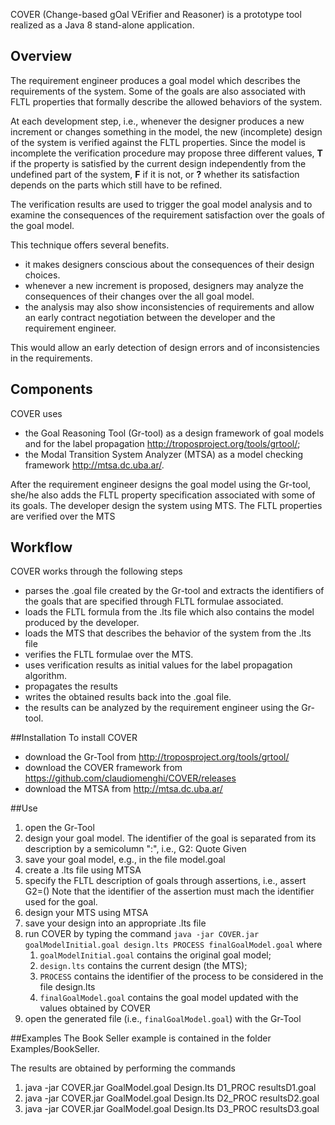 COVER (Change-based gOal VErifier and Reasoner) is a prototype tool realized as a Java 8 stand-alone application.  

## Overview
The requirement engineer produces a goal model which describes the requirements of the system.
Some of the goals are also associated with FLTL properties that formally describe the allowed behaviors  of the system.

At each development step, i.e., whenever the designer produces a new increment or changes something in the model, the new (incomplete) design of the system is verified against the FLTL properties.
Since the model is incomplete the verification procedure may propose three different values, **T** if the property is satisfied by the current design independently from the undefined part of the system, **F** if it is not, or **?** whether its satisfaction depends on the parts which still have to be refined.

The verification results are used to trigger the goal model analysis and to examine the consequences of the requirement satisfaction over the goals of the goal model.

This technique offers several benefits. 
* it makes designers conscious about the consequences of their design choices. 
* whenever a new increment is proposed, designers may analyze the consequences of their changes over the all goal model.     
* the analysis may also show inconsistencies of requirements and allow an early contract negotiation between the developer and the requirement engineer. 

This would allow an early detection of design errors and of inconsistencies in the requirements. 

## Components
COVER uses 
* the Goal Reasoning Tool (Gr-tool) as a design framework of  goal models  and for the label propagation <http://troposproject.org/tools/grtool/>;
* the Modal Transition System Analyzer (MTSA) as a model checking framework <http://mtsa.dc.uba.ar/>.

After the requirement engineer designs the goal model using the Gr-tool, she/he also adds the FLTL property specification associated with some of its goals.
The developer design the system using MTS.
The FLTL properties are verified over the MTS

## Workflow
COVER works through the following steps
* parses the .goal file created by the Gr-tool and extracts the identifiers of the goals that are specified through FLTL formulae associated.
* loads the FLTL formula from the .lts file which also contains the model produced by the developer. 
* loads the MTS that describes the behavior of the system from the .lts file
* verifies the FLTL formulae over the MTS. 
* uses verification results as initial values for the label propagation algorithm.
* propagates the results
* writes the obtained results back into the .goal file.
* the results can be analyzed by the requirement engineer using the Gr-tool.

##Installation
To install COVER
* download the Gr-Tool from <http://troposproject.org/tools/grtool/>
* download the COVER framework from <https://github.com/claudiomenghi/COVER/releases>
* download the MTSA from <http://mtsa.dc.uba.ar/>

##Use
1. open the Gr-Tool 
2. design your goal model. The identifier of the goal is separated from its description by a semicolumn ":", i.e., G2: Quote Given 
3. save your goal model, e.g., in the file model.goal
4. create a .lts file using MTSA
5. specify the FLTL description of goals through assertions, i.e., assert G2=([](F_REQUEST_QUOTE-><>F_SYSTEM_PROVIDES_QUOTES)) 
Note that the identifier of the assertion must mach the identifier used for the goal.
4. design your MTS using MTSA
5. save your design into an appropriate .lts file
6. run COVER by typing the command <code>java -jar COVER.jar goalModelInitial.goal design.lts PROCESS finalGoalModel.goal</code> where
    1. <code>goalModelInitial.goal</code> contains the original goal model;
    2. <code>design.lts</code> contains the current design (the MTS);
    3. <code>PROCESS</code> contains the identifier of the process to be considered in the file design.lts
    3. <code>finalGoalModel.goal</code> contains the goal model updated with the values obtained by COVER
7. open the generated file (i.e., <code>finalGoalModel.goal</code>) with the Gr-Tool

##Examples
The Book Seller example is contained in the folder Examples/BookSeller.

The results are obtained by performing the commands 
1. java -jar COVER.jar GoalModel.goal Design.lts D1_PROC resultsD1.goal
2. java -jar COVER.jar GoalModel.goal Design.lts D2_PROC resultsD2.goal
3. java -jar COVER.jar GoalModel.goal Design.lts D3_PROC resultsD3.goal


